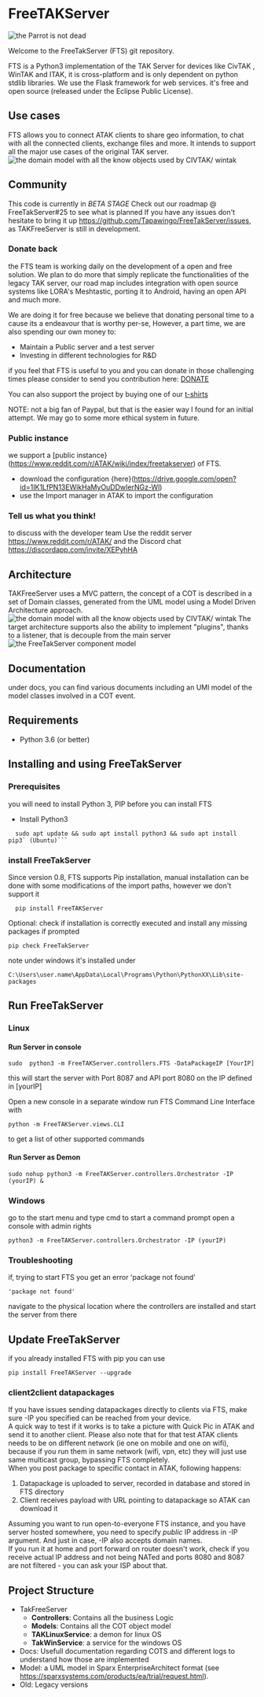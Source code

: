 # FreeTAKServer

![the Parrot is not dead](https://github.com/Tapawingo/FreeTakServer/blob/master/docs/FreeTakServer%20specs/FreeTakServerLogo.png?raw=true)

Welcome to the FreeTakServer (FTS) git repository.

FTS  is a Python3 implementation of the TAK Server for devices like CivTAK , WinTAK and ITAK, it is cross-platform and is only dependent on python stdlib libraries. We use the Flask framework for web services. 
it's free and open source  (released under the Eclipse Public License).

## Use cases
FTS allows you to connect ATAK clients to share geo information, to chat with all the connected clients, exchange files and more.
It intends to support all the major use cases of the original TAK server.
![the domain model with all the know objects used by CIVTAK/ wintak](https://github.com/Tapawingo/TAKlib/blob/master/docs/FreeTakServer%20specs/FreeTak%20Use%20Case%20model.png?raw=true)

## Community 
This code is currently in *BETA STAGE*
Check out our roadmap @ FreeTakServer#25 to see what is planned
If you have any issues don't hesitate to bring it up https://github.com/Tapawingo/FreeTakServer/issues,  as TAKFreeServer is still in  development.

### Donate back
the FTS team is working  daily on the development of a open and free solution. We plan to do more that simply replicate the functionalities of the legacy TAK server, our road map includes integration with open source systems like LORA's Meshtastic, porting it to Android, having an open API and much more.

We are doing it for free because we believe that donating personal time to a cause its a endeavour that is worthy per-se, However, a part time, we are also spending our own money  to:
- Maintain a Public server and a test server
- Investing in different technologies for R&D

if you feel that FTS is useful to you and you can donate in those challenging times please consider to send you contribution here:
[DONATE](https://www.paypal.com/cgi-bin/webscr?cmd=_donations&business=brothercorvo%40gmail.com&item_name=FreeTAKServer+R%26D&currency_code=CAD&source=url)

You can also support the project by buying one of our [t-shirts](http://tee.pub/lic/elARpZYCmaw)

NOTE:
not a big fan of Paypal, but that is the easier way I found for an initial attempt. We may go to some more ethical system in future.

### Public instance
we support a [public instance}(https://www.reddit.com/r/ATAK/wiki/index/freetakserver) of FTS.
- download the configuration {here}(https://drive.google.com/open?id=1IK1LfPN13EWikHaMyOuDDwIerNGz-Wl)
- use the Import manager in ATAK to import the configuration

### Tell us what you think!
to discuss with the developer team
Use the reddit server 
https://www.reddit.com/r/ATAK/ 
and the Discord chat
https://discordapp.com/invite/XEPyhHA

## Architecture
TAKFreeServer uses a MVC pattern, the concept of a COT is described in a set of Domain classes, generated  from the UML model using a Model Driven Architecture approach.
![the domain model with all the know objects used by CIVTAK/ wintak](https://github.com/Tapawingo/TAKlib/blob/master/docs/FreeTakServer%20specs/FreeTAKServer%20Model.png?raw=true)
The target architecture supports also the ability to implement "plugins", thanks to a listener, that is decouple from the main server
![the FreeTakServer component model](https://github.com/Tapawingo/TAKlib/blob/master/docs/FreeTakServer%20specs/FreeTakServerComponents.png?raw=true)

## Documentation
under docs, you can find various documents including an UMl model of the model classes involved in a COT event.

## Requirements
- Python  3.6 (or better)

## Installing and using FreeTakServer
### Prerequisites
you will need to install Python 3, PIP before you can install  FTS

- Install Python3
```
  sudo apt update && sudo apt install python3 && sudo apt install pip3` (Ubuntu)```
 ```
### install FreeTakServer
Since version 0.8, FTS supports Pip installation, manual installation can be done with some modifications of the import paths, however we don't support it

```
  pip install FreeTAKServer
```

Optional: check if installation is correctly executed and install any missing packages if prompted
```
pip check FreeTakServer 
```

note under windows it's installed under
```
C:\Users\user.name\AppData\Local\Programs\Python\PythonXX\Lib\site-packages
```

## Run FreeTakServer

### Linux

#### Run Server in console

```
sudo  python3 -m FreeTAKServer.controllers.FTS -DataPackageIP [YourIP]
```
this will start the server with Port 8087 and API port 8080 on the IP defined in [yourIP]

Open a new console in a separate window
run  FTS Command Line Interface  with 
```
python -m FreeTAKServer.views.CLI
```

to get a list of other supported commands
#### Run Server as Demon

```
sudo nohup python3 -m FreeTAKServer.controllers.Orchestrator -IP (yourIP) &
```


### Windows
go to the start menu and type cmd to start a command prompt
open a console with admin rights
```
python3 -m FreeTAKServer.controllers.Orchestrator -IP (yourIP)
```

### Troubleshooting
if, trying to start FTS you get an error 'package not found'
```
'package not found'
```
navigate to the physical location where the controllers are installed and start the server from there

## Update FreeTakServer
if you already installed FTS with pip you can use
```
pip install FreeTAKServer --upgrade
```


### client2client datapackages

If you have issues sending datapackages directly to clients via FTS, make sure -IP you specified can be reached from your device.  
A quick way to test if it works is to take a picture with Quick Pic in ATAK and send it to another client. Please also note that for that test ATAK clients needs to be on different network (ie one on mobile and one on wifi), because if you run them in same network (wifi, vpn, etc) they will just use same multicast group, bypassing FTS completely.  
When you post package to specific contact in ATAK, following happens:  

  1) Datapackage is uploaded to server, recorded in database and stored in FTS directory  
  2) Client receives payload with URL pointing to datapackage so ATAK can download it   

Assuming you want to run open-to-everyone FTS instance, and you have server hosted somewhere, you need to specify _public_ IP address in -IP argument. And just in case, -IP also accepts domain names.   
If you run it at home and port forward on router doesn't work, check if you receive actual IP address and not being NATed and ports 8080 and 8087 are not filtered - you can ask your ISP about that.



##  Project Structure
- TakFreeServer
  - **Controllers**: Contains all the business Logic
  - **Models**: Contains all the COT object model
  - **TAKLinuxService**:   a demon for linux OS
  -  **TakWinService**: a service for the windows OS
- Docs: Usefull documentation regarding COTS and different logs to understand how those are implemented
- Model: a UML model in Sparx EnterpriseArchitect format (see https://sparxsystems.com/products/ea/trial/request.html).
- Old: Legacy versions
